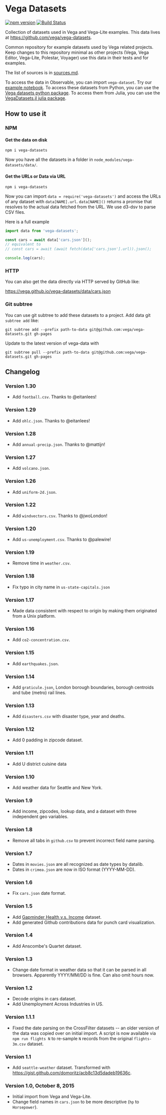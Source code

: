 # Vega Datasets

[![npm version](https://img.shields.io/npm/v/vega-datasets.svg)](https://www.npmjs.com/package/vega-datasets)
[![Build Status](https://travis-ci.com/vega/vega-datasets.svg?branch=master)](https://travis-ci.com/vega/vega-datasets)

Collection of datasets used in Vega and Vega-Lite examples. This data lives at https://github.com/vega/vega-datasets.

Common repository for example datasets used by Vega related projects. Keep changes to this repository minimal as other projects (Vega, Vega Editor, Vega-Lite, Polestar, Voyager) use this data in their tests and for examples.

The list of sources is in [sources.md](https://github.com/vega/vega-datasets/blob/master/sources.md).

To access the data in Observable, you can import `vega-dataset`. Try our [example notebook](https://beta.observablehq.com/@domoritz/vega-datasets). To access these datasets from Python, you can use the [Vega datasets python package](https://github.com/jakevdp/vega_datasets). To access them from Julia, you can use the [VegaDatasets.jl julia package](https://github.com/davidanthoff/VegaDatasets.jl).

## How to use it

### NPM

#### Get the data on disk

```
npm i vega-datasets
```

Now you have all the datasets in a folder in `node_modules/vega-datasets/data/`.

#### Get the URLs or Data via URL

```
npm i vega-datasets
```

Now you can import `data = require('vega-datasets')` and access the URLs of any dataset with `data[NAME].url`. `data[NAME]()` returns a promise that resolves to the actual data fetched from the URL. We use d3-dsv to parse CSV files.

Here is a full example

```ts
import data from 'vega-datasets';

const cars = await data['cars.json']();
// equivalent to
// const cars = await (await fetch(data['cars.json'].url)).json();

console.log(cars);
```

### HTTP

You can also get the data directly via HTTP served by GitHub like:

https://vega.github.io/vega-datasets/data/cars.json

### Git subtree

You can use git subtree to add these datasets to a project. Add data git `subtree add` like:

```
git subtree add --prefix path-to-data git@github.com:vega/vega-datasets.git gh-pages
```

Update to the latest version of vega-data with

```
git subtree pull --prefix path-to-data git@github.com:vega/vega-datasets.git gh-pages
```

## Changelog

### Version 1.30

- Add `football.csv`. Thanks to @eitanlees!

### Version 1.29

- Add `ohlc.json`. Thanks to @eitanlees!

### Version 1.28

- Add `annual-precip.json`. Thanks to @mattijn!

### Version 1.27

- Add `volcano.json`.

### Version 1.26

- Add `uniform-2d.json`.

### Version 1.22

- Add `windvectors.csv`. Thanks to @jwoLondon!

### Version 1.20

- Add `us-unemployment.csv`. Thanks to @palewire!

### Version 1.19

- Remove time in `weather.csv`.

### Version 1.18

- Fix typo in city name in `us-state-capitals.json`

### Version 1.17

- Made data consistent with respect to origin by making them originated from a Unix platform.

### Version 1.16

- Add `co2-concentration.csv`.

### Version 1.15

- Add `earthquakes.json`.

### Version 1.14

- Add `graticule.json`, London borough boundaries, borough centroids and tube (metro) rail lines.

### Version 1.13

- Add `disasters.csv` with disaster type, year and deaths.

### Version 1.12

- Add 0 padding in zipcode dataset.

### Version 1.11

- Add U district cuisine data

### Version 1.10

- Add weather data for Seattle and New York.

### Version 1.9

- Add income, zipcodes, lookup data, and a dataset with three independent geo variables.

### Version 1.8

- Remove all tabs in `github.csv` to prevent incorrect field name parsing.

### Version 1.7

* Dates in `movies.json` are all recognized as date types by datalib.
* Dates in `crimea.json` are now in ISO format (YYYY-MM-DD).

### Version 1.6

* Fix `cars.json` date format.

### Version 1.5

* Add [Gapminder Health v.s. Income](data/gapminder-health-income.csv) dataset.
* Add generated Github contributions data for punch card visualization.

### Version 1.4

* Add Anscombe's Quartet dataset.

### Version 1.3

* Change date format in weather data so that it can be parsed in all browsers. Apparently YYYY/MM/DD is fine. Can also omit hours now.

### Version 1.2

* Decode origins in cars dataset.
* Add Unemployment Across Industries in US.

### Version 1.1.1

* Fixed the date parsing on the CrossFilter datasets -- an older version of the data was copied over on initial import. A script is now available via `npm run flights N` to re-sample `N` records from the original `flights-3m.csv` dataset.

### Version 1.1

* Add `seattle-weather` dataset. Transformed with https://gist.github.com/domoritz/acb8c13d5dadeb19636c.

### Version 1.0, October 8, 2015

* Initial import from Vega and Vega-Lite.
* Change field names in `cars.json` to be more descriptive (`hp` to `Horsepower`).
